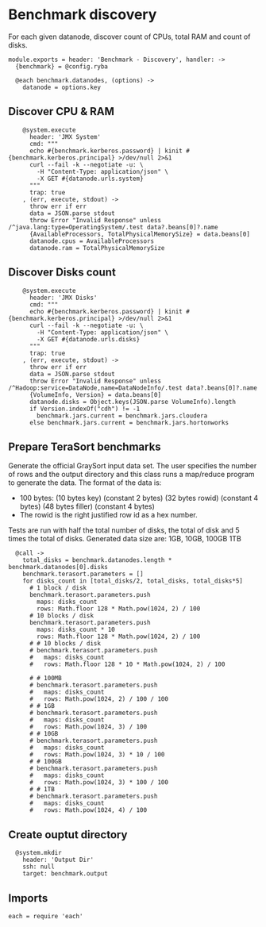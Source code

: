 
# Benchmark discovery

For each given datanode, discover count of CPUs, total RAM and count of disks.

    module.exports = header: 'Benchmark - Discovery', handler: ->
      {benchmark} = @config.ryba
      
      @each benchmark.datanodes, (options) ->
        datanode = options.key
        
## Discover CPU & RAM
          
        @system.execute
          header: 'JMX System'
          cmd: """
          echo #{benchmark.kerberos.password} | kinit #{benchmark.kerberos.principal} >/dev/null 2>&1
          curl --fail -k --negotiate -u: \
            -H "Content-Type: application/json" \
            -X GET #{datanode.urls.system}
          """
          trap: true
        , (err, execute, stdout) ->
          throw err if err
          data = JSON.parse stdout
          throw Error "Invalid Response" unless /^java.lang:type=OperatingSystem/.test data?.beans[0]?.name
          {AvailableProcessors, TotalPhysicalMemorySize} = data.beans[0]
          datanode.cpus = AvailableProcessors
          datanode.ram = TotalPhysicalMemorySize

## Discover Disks count

        @system.execute
          header: 'JMX Disks'
          cmd: """
          echo #{benchmark.kerberos.password} | kinit #{benchmark.kerberos.principal} >/dev/null 2>&1
          curl --fail -k --negotiate -u: \
            -H "Content-Type: application/json" \
            -X GET #{datanode.urls.disks}
          """
          trap: true
        , (err, execute, stdout) ->
          throw err if err
          data = JSON.parse stdout
          throw Error "Invalid Response" unless /^Hadoop:service=DataNode,name=DataNodeInfo/.test data?.beans[0]?.name
          {VolumeInfo, Version} = data.beans[0]
          datanode.disks = Object.keys(JSON.parse VolumeInfo).length
          if Version.indexOf("cdh") != -1
            benchmark.jars.current = benchmark.jars.cloudera 
          else benchmark.jars.current = benchmark.jars.hortonworks
        
## Prepare TeraSort benchmarks

Generate the official GraySort input data set. The user 
specifies the number of rows and the output directory and this class runs a 
map/reduce program to generate the data. The format of the data is:

*   100 bytes: (10 bytes key) (constant 2 bytes) (32 bytes rowid) (constant 4 bytes) (48 bytes filler) (constant 4 bytes)
*   The rowid is the right justified row id as a hex number.

Tests are run with half the total number of disks, the total of disk and 5 times
the total of disks. Generated data size are: 1GB, 10GB, 100GB 1TB

      @call ->
        total_disks = benchmark.datanodes.length * benchmark.datanodes[0].disks
        benchmark.terasort.parameters = []
        for disks_count in [total_disks/2, total_disks, total_disks*5]
          # 1 block / disk
          benchmark.terasort.parameters.push
            maps: disks_count
            rows: Math.floor 128 * Math.pow(1024, 2) / 100
          # 10 blocks / disk
          benchmark.terasort.parameters.push
            maps: disks_count * 10
            rows: Math.floor 128 * Math.pow(1024, 2) / 100
          # # 10 blocks / disk
          # benchmark.terasort.parameters.push
          #   maps: disks_count
          #   rows: Math.floor 128 * 10 * Math.pow(1024, 2) / 100
          
          # # 100MB
          # benchmark.terasort.parameters.push
          #   maps: disks_count
          #   rows: Math.pow(1024, 2) / 100 / 100
          # # 1GB
          # benchmark.terasort.parameters.push
          #   maps: disks_count
          #   rows: Math.pow(1024, 3) / 100
          # # 10GB
          # benchmark.terasort.parameters.push
          #   maps: disks_count
          #   rows: Math.pow(1024, 3) * 10 / 100
          # # 100GB
          # benchmark.terasort.parameters.push
          #   maps: disks_count
          #   rows: Math.pow(1024, 3) * 100 / 100
          # # 1TB
          # benchmark.terasort.parameters.push
          #   maps: disks_count
          #   rows: Math.pow(1024, 4) / 100

## Create ouptut directory

      @system.mkdir
        header: 'Output Dir'
        ssh: null
        target: benchmark.output

## Imports

    each = require 'each'
        
